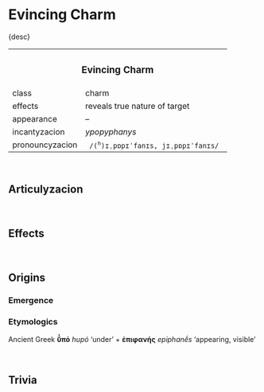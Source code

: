 # Evincing Charm

{desc}


<table>
  <tr>
    <th colspan="2"> <h3> Evincing Charm </h3> </th>
  </tr>
  <tr>
    <td> class </td>
    <td> charm </td>
  </th>
  <tr>
    <td> effects </td>
    <td> reveals true nature of target </td>
  </tr>
  <tr>
    <td> appearance </td>
    <td> – </td>
  </tr>
  <tr>
    <td> incantyzacion </td>
    <td> <em> ypopyphanys </em> </td>
  </tr>
  <tr>
    <td> pronouncyzacion </td>
    <td> <code> /(<sup>h</sup>)ɪˌpɒpɪˈfanɪs, jɪˌpɒpɪˈfanɪs/ </code> </td>
  </tr>
</table>


<br>


## Articulyzacion


<br>


## Effects


<br>


## Origins

### Emergence

### Etymologics
Ancient Greek **ῠ̔πό** *hupó* ‘under’ + **ἐπιφανής** *epiphanḗs* ‘appearing, visible’


<br>


## Trivia
